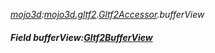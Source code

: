 _[mojo3d](../../modules/mojo3d/mojo3d-module.md):[mojo3d.gltf2](../../modules/mojo3d/mojo3d-gltf2.md).[Gltf2Accessor](../../modules/mojo3d/mojo3d-gltf2-gltf2accessor.md).bufferView_
##### Field bufferView:[Gltf2BufferView](../../modules/mojo3d/mojo3d-gltf2-gltf2bufferview.md)
